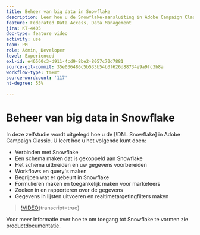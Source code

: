 ```yaml
---
title: Beheer van big data in Snowflake
description: Leer hoe u de Snowflake-aansluiting in Adobe Campaign Classic kunt gebruiken
feature: Federated Data Access, Data Management
jira: KT-4405
doc-type: feature video
activity: use
team: PM
role: Admin, Developer
level: Experienced
exl-id: e46560c3-d911-4cd9-8be2-8057c70d7881
source-git-commit: 35e036486c5b533b54b3f626d88734e9a9fc3b8a
workflow-type: tm+mt
source-wordcount: '117'
ht-degree: 55%

---
```


# Beheer van big data in Snowflake

In deze zelfstudie wordt uitgelegd hoe u de [!DNL Snowflake] in Adobe Campaign Classic.
U leert hoe u het volgende kunt doen:

* Verbinden met Snowflake
* Een schema maken dat is gekoppeld aan Snowflake
* Het schema uitbreiden en uw gegevens voorbereiden
* Workflows en query&#39;s maken
* Begrijpen wat er gebeurt in Snowflake
* Formulieren maken en toegankelijk maken voor marketeers
* Zoeken in en rapporteren over de gegevens
* Gegevens in lijsten uitvoeren en realtimetargetingfilters maken

>[!VIDEO](https://video.tv.adobe.com/v/31588?quality=12&learn=on){transcript=true}

Voor meer informatie over hoe te om toegang tot Snowflake te vormen zie [productdocumentatie](https://experienceleague.adobe.com/docs/campaign-classic/using/installing-campaign-classic/accessing-external-database/configure-fda/config-databases/configure-fda-snowflake.html?lang=nl-NL#installing-campaign-classic).
